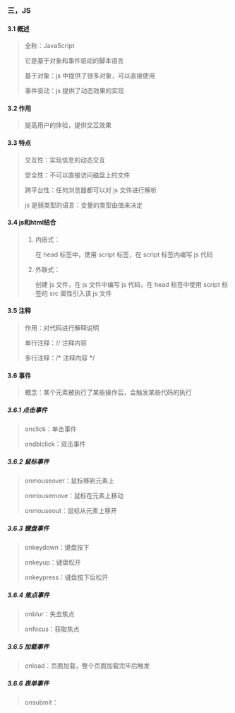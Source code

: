 ### 三，JS

#### 3.1 概述

> 全称：JavaScript
>
> 它是基于对象和事件驱动的脚本语言
>
> 基于对象：js 中提供了很多对象，可以直接使用
>
> 事件驱动：js 提供了动态效果的实现

#### 3.2 作用

> 提高用户的体验，提供交互效果

#### 3.3 特点

> 交互性：实现信息的动态交互
>
> 安全性：不可以直接访问磁盘上的文件
>
> 跨平台性：任何浏览器都可以对 js 文件进行解析
>
> js 是弱类型的语言：变量的类型由值来决定

#### 3.4 js和html结合

> 1. 内嵌式：
>
>    在 head 标签中，使用 script 标签，在 script 标签内编写 js 代码
>
> 2. 外联式：
>
>    创建 js 文件，在 js 文件中编写 js 代码，在 head 标签中使用 script 标签的 src 属性引入该 js 文件

#### 3.5 注释

> 作用：对代码进行解释说明
>
> 单行注释：// 注释内容
>
> 多行注释：/* 注释内容 */

#### 3.6 事件

> 概念：某个元素被执行了某些操作后，会触发某些代码的执行

##### 3.6.1 点击事件

> onclick：单击事件
>
> ondblclick：双击事件

##### 3.6.2 鼠标事件

> onmouseover：鼠标移到元素上
>
> onmousemove：鼠标在元素上移动
>
> onmouseout：鼠标从元素上移开

##### 3.6.3 键盘事件

> onkeydown：键盘按下
>
> onkeyup：键盘松开
>
> onkeypress：键盘按下后松开

##### 3.6.4 焦点事件

> onblur：失去焦点
>
> onfocus：获取焦点

##### 3.6.5 加载事件

> onload：页面加载，整个页面加载完毕后触发

##### 3.6.6 表单事件

> onsubmit：



